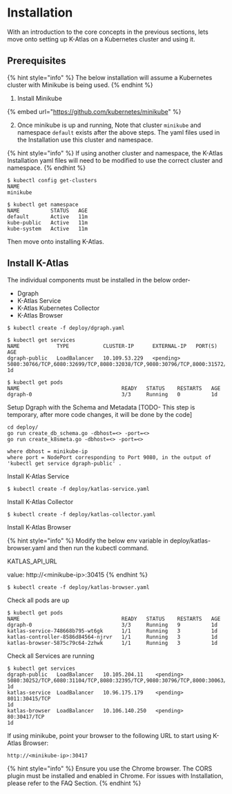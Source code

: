 # Installation

With an introduction to the core concepts in the previous sections, lets move onto setting up K-Atlas on a Kubernetes cluster and using it.

## Prerequisites

{% hint style="info" %}
The below installation will assume a Kubernetes cluster with Minikube is being used. 
{% endhint %}

1. Install Minikube

{% embed url="https://github.com/kubernetes/minikube" %}

2. Once minikube is up and running, Note that cluster `minikube`  and namespace `default` exists after the above steps. The yaml files used in the Installation use this cluster and namespace.

{% hint style="info" %}
If using another cluster and namespace, the K-Atlas Installation yaml files will need to be modified to use the correct cluster and namespace.
{% endhint %}

```text
$ kubectl config get-clusters
NAME
minikube
 
$ kubectl get namespace
NAME          STATUS   AGE
default       Active   11m
kube-public   Active   11m
kube-system   Active   11m
```

Then move onto installing K-Atlas. 

## Install K-Atlas

The individual components must be installed in the below order-

* Dgraph
* K-Atlas Service
* K-Atlas Kubernetes Collector
* K-Atlas Browser

```text
$ kubectl create -f deploy/dgraph.yaml

$ kubectl get services
NAME            TYPE           CLUSTER-IP      EXTERNAL-IP   PORT(S)                                                                      AGE
dgraph-public   LoadBalancer   10.109.53.229   <pending>     5080:30766/TCP,6080:32699/TCP,8080:32038/TCP,9080:30796/TCP,8000:31572/TCP   1d

$ kubectl get pods
NAME                                 READY   STATUS    RESTARTS   AGE
dgraph-0                             3/3     Running   0          1d
```

Setup Dgraph with the Schema and Metadata \[TODO- This step is temporary, after more code changes, it will be done by the code\]

```text
cd deploy/
go run create_db_schema.go -dbhost=<> -port=<>
go run create_k8smeta.go -dbhost=<> -port=<>

where dbhost = minikube-ip
where port = NodePort corresponding to Port 9080, in the output of 'kubectl get service dgraph-public' .
```

Install K-Atlas Service

```text
$ kubectl create -f deploy/katlas-service.yaml
```

Install K-Atlas Collector

```text
$ kubectl create -f deploy/katlas-collector.yaml
```

Install K-Atlas Browser

{% hint style="info" %}
Modify the below env variable in deploy/katlas-browser.yaml and then run the kubectl command.

KATLAS\_API\_URL

value: http://&lt;minikube-ip&gt;:30415
{% endhint %}

```text
$ kubectl create -f deploy/katlas-browser.yaml
```

Check all pods are up

```text
$ kubectl get pods
NAME                                 READY   STATUS    RESTARTS   AGE
dgraph-0                             3/3     Running   9          1d
katlas-service-748668b795-wt6gk      1/1     Running   3          1d
katlas-controller-8586d84564-njrvr   1/1     Running   3          1d
katlas-browser-5875c79c64-2zhwk      1/1     Running   3          1d
```

Check all Services are running

```text
$ kubectl get services
dgraph-public   LoadBalancer   10.105.204.11    <pending>     5080:30252/TCP,6080:31104/TCP,8080:32395/TCP,9080:30796/TCP,8000:30063/TCP   1d
katlas-service  LoadBalancer   10.96.175.179    <pending>     8011:30415/TCP                                                               1d
katlas-browser  LoadBalancer   10.106.140.250   <pending>     80:30417/TCP                                                                 1d
```

If using minikube, point your browser to the following URL to start using K-Atlas Browser:

```text
http://<minikube-ip>:30417
```

{% hint style="info" %}
Ensure you use the Chrome browser. The CORS plugin must be installed and enabled in Chrome. For issues with Installation, please refer to the FAQ Section.
{% endhint %}



